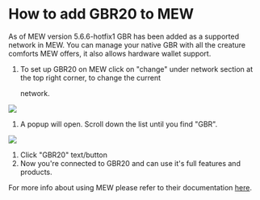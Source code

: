 # How to add GBR20 to MEW

As of MEW version 5.6.6-hotfix1 GBR has been added as a supported network in MEW. You can manage your native GBR with all the creature comforts MEW offers, it also allows hardware wallet support.

1. To set up GBR20 on MEW click on "change" under network section at the top right corner, to change the current 

   network.

![](https://github.com/fuseio/docs/tree/ad5158afdcedc7ce1ca0e544a34919e024a0ed03/.gitbook/assets/MEW_1.png)

1. A popup will open. Scroll down the list until you find "GBR".

![](https://github.com/fuseio/docs/tree/ad5158afdcedc7ce1ca0e544a34919e024a0ed03/.gitbook/assets/MEW_2.png)

1. Click "GBR20" text/button
2. Now you're connected to GBR20 and can use it's full features and products.

For more info about using MEW please refer to their documentation [here](https://kb.myetherwallet.com/).

